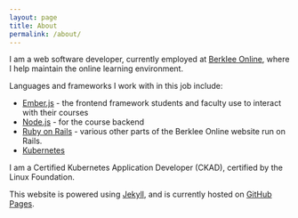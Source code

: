 ```yaml
---
layout: page
title: About
permalink: /about/
---
```


I am a web software developer, currently employed at
[Berklee Online](https://online.berklee.edu), where I help maintain the online
learning environment.

Languages and frameworks I work with in this job include:

* [Ember.js](https://emberjs.com) - the frontend framework students and 
  faculty use to interact with their courses
* [Node.js](https://nodejs.org) - for the course backend
* [Ruby on Rails](https://rubyonrails.org/) - various other parts of the 
  Berklee Online website run on Rails.
* [Kubernetes](https://kubernetes.io)

I am a Certified Kubernetes Application Developer (CKAD), certified by the Linux Foundation.

<div data-iframe-width="150" data-iframe-height="270" data-share-badge-id="118e39cb-d3ef-401f-9e1c-6e43b472995c" 
data-share-badge-host="https://www.youracclaim.com"></div><script type="text/javascript" async 
src="//cdn.youracclaim.com/assets/utilities/embed.js"></script>

This website is powered using [Jekyll](https://jekyllrb.com/), and is currently hosted on [GitHub 
Pages](https://pages.github.com/).
